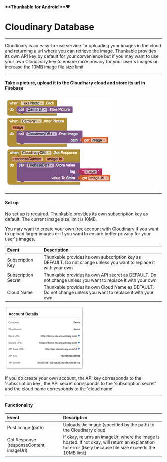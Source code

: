#### **Thunkable for Android **❤

# Cloudinary Database

---

Cloudinary is an easy-to-use service for uploading your images in the cloud and returning a url where you can retrieve the image. Thunkable provides its own API key by default for your convenience but if you may want to use your own Cloudinary key to ensure more privacy for your user's images or increase the 10MB image file size limit

---

####  Take a picture, upload it to the Cloudinary cloud and store its url in Firebase

#### ![](/assets/cloudinary-blocks.png)

---

#### Set up

No set up is required. Thunkable provides its own subscription key as default. The current image size limit is 10MB.

You may want to create your own free account with [Cloudinary](http://cloudinary.com/) if you want to upload larger images or if you want to ensure better privacy for your user's images.

| Event | Description |
| :--- | :--- |
| Subscription Key | Thunkable provides its own subscription key as DEFAULT. Do not change unless you want to replace it with your own |
| Subscription Secret | Thunkable provides its own API secret as DEFAULT. Do not change unless you want to replace it with your own |
| Cloud Name | Thunkable provides its own Cloud Name as DEFAULT. Do not change unless you want to replace it with your own |

![](/assets/cloudinary-account.png)

If you do create your own account, the API key corresponds to the 'subscription key', the API secret corresponds to the 'subscription secret' and the cloud name corresponds to the 'cloud name'

---

#### Functionality

| Event | Description |
| :--- | :--- |
| Post Image \(path\) | Uploads the image \(specified by the path\) to the Cloudinary cloud |
| Got Response \(responseContent, imageUrl\) | If okay, returns an imageUrl where the image is hosted. If not okay, will return an explanation for error \(likely because file size exceeds the 10MB limit\) |



